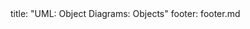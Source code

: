 <frontmatter>
title: "UML: Object Diagrams: Objects"
footer: footer.md
</frontmatter>

<include src="unit-inPage-asFlat.md" boilerplate />
